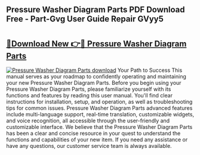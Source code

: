 ## Pressure Washer Diagram Parts PDF Download Free - Part-Gvg User Guide Repair GVyy5

# <h2><a href="http://dfsoriq.blite.top/?on=Pressure+Washer+Diagram+Parts">🔗Download New 👉🔴 Pressure Washer Diagram Parts</a></h2>

[![Pressure Washer Diagram Parts download](https://i.imgur.com/lujVjoI.png)](http://dfsoriq.blite.top/?on=Pressure+Washer+Diagram+Parts)
Your Path to Success This manual serves as your roadmap to confidently operating and maintaining your new Pressure Washer Diagram Parts. Before you begin using your Pressure Washer Diagram Parts, please familiarize yourself with its functions and features by reading this user manual. You'll find clear instructions for installation, setup, and operation, as well as troubleshooting tips for common issues. Pressure Washer Diagram Parts advanced features include multi-language support, real-time translation, customizable widgets, and voice recognition, all accessible through the user-friendly and customizable interface. We believe that the Pressure Washer Diagram Parts has been a clear and concise resource in your quest to understand the functions and capabilities of your new item. If you need any assistance or have any questions, our customer service team is always available.

